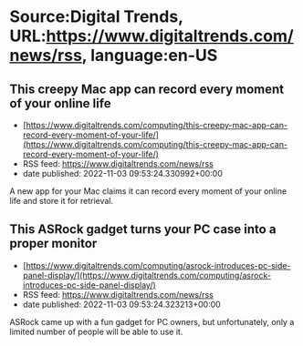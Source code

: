 # Source:Digital Trends, URL:https://www.digitaltrends.com/news/rss, language:en-US

## This creepy Mac app can record every moment of your online life
 - [https://www.digitaltrends.com/computing/this-creepy-mac-app-can-record-every-moment-of-your-life/](https://www.digitaltrends.com/computing/this-creepy-mac-app-can-record-every-moment-of-your-life/)
 - RSS feed: https://www.digitaltrends.com/news/rss
 - date published: 2022-11-03 09:53:24.330992+00:00

A new app for your Mac claims it can record every moment of your online life and store it for retrieval.

## This ASRock gadget turns your PC case into a proper monitor
 - [https://www.digitaltrends.com/computing/asrock-introduces-pc-side-panel-display/](https://www.digitaltrends.com/computing/asrock-introduces-pc-side-panel-display/)
 - RSS feed: https://www.digitaltrends.com/news/rss
 - date published: 2022-11-03 09:53:24.323213+00:00

ASRock came up with a fun gadget for PC owners, but unfortunately, only a limited number of people will be able to use it.

